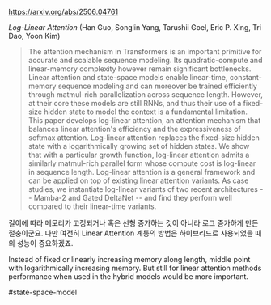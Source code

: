 https://arxiv.org/abs/2506.04761

*Log-Linear Attention* (Han Guo, Songlin Yang, Tarushii Goel, Eric P. Xing, Tri Dao, Yoon Kim)

> The attention mechanism in Transformers is an important primitive for accurate and scalable sequence modeling. Its quadratic-compute and linear-memory complexity however remain significant bottlenecks. Linear attention and state-space models enable linear-time, constant-memory sequence modeling and can moreover be trained efficiently through matmul-rich parallelization across sequence length. However, at their core these models are still RNNs, and thus their use of a fixed-size hidden state to model the context is a fundamental limitation. This paper develops log-linear attention, an attention mechanism that balances linear attention's efficiency and the expressiveness of softmax attention. Log-linear attention replaces the fixed-size hidden state with a logarithmically growing set of hidden states. We show that with a particular growth function, log-linear attention admits a similarly matmul-rich parallel form whose compute cost is log-linear in sequence length. Log-linear attention is a general framework and can be applied on top of existing linear attention variants. As case studies, we instantiate log-linear variants of two recent architectures -- Mamba-2 and Gated DeltaNet -- and find they perform well compared to their linear-time variants.

길이에 따라 메모리가 고정되거나 혹은 선형 증가하는 것이 아니라 로그 증가하게 만든 절충이군요. 다만 여전히 Linear Attention 계통의 방법은 하이브리드로 사용되었을 때의 성능이 중요하겠죠.

<english>
Instead of fixed or linearly increasing memory along length, middle point with logarithmically increasing memory. But still for linear attention methods performance when used in the hybrid models would be more important.
</english>

#state-space-model 